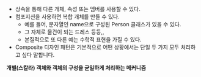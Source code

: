 * 상속을 통해 다른 개체, 속성 또는 멤버를 사용할 수 있다.
* 컴포지션을 사용하면 복합 개체를 만들 수 있다.
	* 예를 들어, 문자열인 name으로 구성된 Person 클래스가 있을 수 있다.
	* 그 자체로 물건이 되는 드레스 등등,,
	* 본질적으로 또 다른 예는 수학적 표현을 가질 수 있다.
* Composite 디자인 패턴은 기본적으로 어떤 상황에서는 단일 두 가지 모두 처리하고 싶다 말합니다.

**개별(스칼라) 객체와 객체의 구성을 균일하게 처리하는 메커니즘**